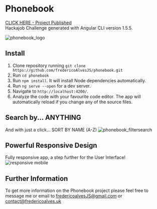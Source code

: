 # Phonebook

[CLICK HERE - Project Published](http://fredericoalves.uk/phonebook/) <br>
Hackajob Challenge generated with Angular CLI version 1.5.5.

![phonebook_logo](https://user-images.githubusercontent.com/31135848/34066840-d782c26e-e20d-11e7-9a30-a83f115c6363.png)


## Install
1. Clone repository running `git clone https://github.com/fredericoAlvesJS/phonebook.git`<br>
2. Run `cd phonebook`
2. Run `npm install`. It will install Node dependencies automatically.
3. Run `ng serve --open` for a dev server.
4. Navigate to `http://localhost:4200/`.
5. Analyze the code with your favourite code editor. The app will automatically reload if you change any of the source files.

## Search by... ANYTHING
And with just a click... SORT BY NAME (A-Z)
![phonebook_filtersearch](https://user-images.githubusercontent.com/31135848/34067286-9b5796b4-e219-11e7-9c2d-cacde936965d.png)

## Powerful Responsive Design
Fully responsive app, a step further for the User Interface!
![responsive mobile](https://user-images.githubusercontent.com/31135848/34081243-17fa03c2-e342-11e7-822c-cd20fbfe8f0e.png)


## Further Information

To get more information on the Phonebook project please feel free to message me or email to fredericoalvesJS@gmail.com or contact@fredericoalves.uk
